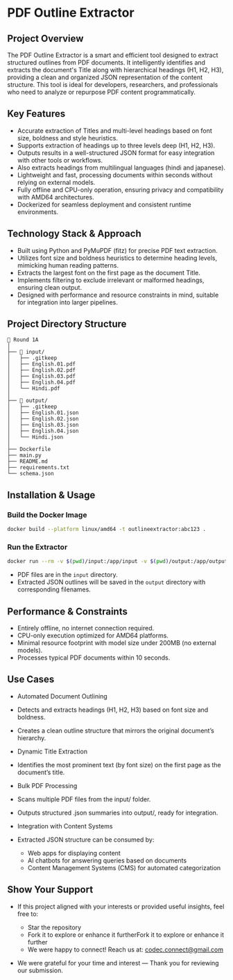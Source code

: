 # PDF Outline Extractor

##  Project Overview
The PDF Outline Extractor is a smart and efficient tool designed to extract structured outlines from PDF documents. It intelligently identifies and extracts the document's Title along with hierarchical headings (H1, H2, H3), providing a clean and organized JSON representation of the content structure. This tool is ideal for developers, researchers, and professionals who need to analyze or repurpose PDF content programmatically.

##  Key Features 
- Accurate extraction of Titles and multi-level headings based on font size, boldness and style heuristics. 
- Supports extraction of headings up to three levels deep (H1, H2, H3).
- Outputs results in a well-structured JSON format for easy integration with other tools or workflows. 
-  Also extracts headings from multilingual languages (hindi and japanese). 
- Lightweight and fast, processing documents within seconds without relying on external models.
- Fully offline and CPU-only operation, ensuring privacy and compatibility with AMD64 architectures.
- Dockerized for seamless deployment and consistent runtime environments.

##  Technology Stack & Approach
- Built using Python and PyMuPDF (fitz) for precise PDF text extraction.
- Utilizes font size and boldness heuristics to determine heading levels, mimicking human reading patterns.
- Extracts the largest font on the first page as the document Title.
- Implements filtering to exclude irrelevant or malformed headings, ensuring clean output.
- Designed with performance and resource constraints in mind, suitable for integration into larger pipelines.

##  Project Directory Structure 

```
📁 Round 1A 
│
├── 📁 input/
│   ├── .gitkeep
│   ├── English.01.pdf
│   ├── English.02.pdf
│   ├── English.03.pdf
│   ├── English.04.pdf
│   └── Hindi.pdf
│
├── 📁 output/
│   ├── .gitkeep
│   ├── English.01.json
│   ├── English.02.json
│   ├── English.03.json
│   ├── English.04.json
│   └── Hindi.json
│
├── Dockerfile
├── main.py
├── README.md
├── requirements.txt
└── schema.json 

```
##  Installation & Usage

### Build the Docker Image
```bash
docker build --platform linux/amd64 -t outlineextractor:abc123 .
```

### Run the Extractor
```bash
docker run --rm -v $(pwd)/input:/app/input -v $(pwd)/output:/app/output --network none outlineextractor:abc123
```

- PDF files are in the `input` directory. 
- Extracted JSON outlines will be saved in the `output` directory with corresponding filenames.

##  Performance & Constraints
- Entirely offline, no internet connection required.
- CPU-only execution optimized for AMD64 platforms.
- Minimal resource footprint with model size under 200MB (no external models).
- Processes typical PDF documents within 10 seconds.

##  Use Cases
 - Automated Document Outlining

- Detects and extracts headings (H1, H2, H3) based on font size and boldness.
- Creates a clean outline structure that mirrors the original document’s hierarchy.  

 - Dynamic Title Extraction

- Identifies the most prominent text (by font size) on the first page as the document’s title.

 - Bulk PDF Processing

- Scans multiple PDF files from the input/ folder.
- Outputs structured .json summaries into output/, ready for integration.

 - Integration with Content Systems

- Extracted JSON structure can be consumed by:
    - Web apps for displaying content
    - AI chatbots for answering queries based on documents
    - Content Management Systems (CMS) for automated categorization  


##  Show Your Support
- If this project aligned with your interests or provided useful insights, feel free to:
     - Star the repository
     - Fork it to explore or enhance it furtherFork it to explore or enhance it further
     - We were happy to connect! Reach us at: codec.connect@gmail.com 

- We were grateful for your time and interest — Thank you for reviewing our submission.            
